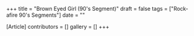 +++
title = "Brown Eyed Girl (90's Segment)"
draft = false
tags = ["Rock-afire 90's Segments"]
date = ""

[Article]
contributors = []
gallery = []
+++